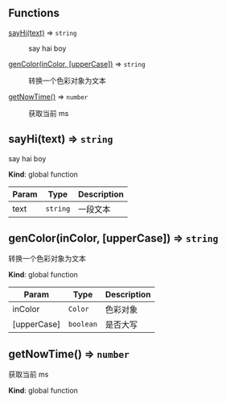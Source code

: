 ## Functions

<dl>
<dt><a href="#sayHi">sayHi(text)</a> ⇒ <code>string</code></dt>
<dd><p>say hai boy</p>
</dd>
<dt><a href="#genColor">genColor(inColor, [upperCase])</a> ⇒ <code>string</code></dt>
<dd><p>转换一个色彩对象为文本</p>
</dd>
<dt><a href="#getNowTime">getNowTime()</a> ⇒ <code>number</code></dt>
<dd><p>获取当前 ms</p>
</dd>
</dl>

<a name="sayHi"></a>

## sayHi(text) ⇒ <code>string</code>
say hai boy

**Kind**: global function  

| Param | Type | Description |
| --- | --- | --- |
| text | <code>string</code> | 一段文本 |

<a name="genColor"></a>

## genColor(inColor, [upperCase]) ⇒ <code>string</code>
转换一个色彩对象为文本

**Kind**: global function  

| Param | Type | Description |
| --- | --- | --- |
| inColor | <code>Color</code> | 色彩对象 |
| [upperCase] | <code>boolean</code> | 是否大写 |

<a name="getNowTime"></a>

## getNowTime() ⇒ <code>number</code>
获取当前 ms

**Kind**: global function  

